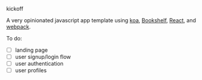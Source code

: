 kickoff

A very opinionated javascript app template using [koa](http://koajs.com/),
[Bookshelf](http://bookshelfjs.org/), [React](https://facebook.github.io/react/),
and [webpack](https://webpack.github.io/).

To do:
- [ ] landing page
- [ ] user signup/login flow
- [ ] user authentication
- [ ] user profiles
